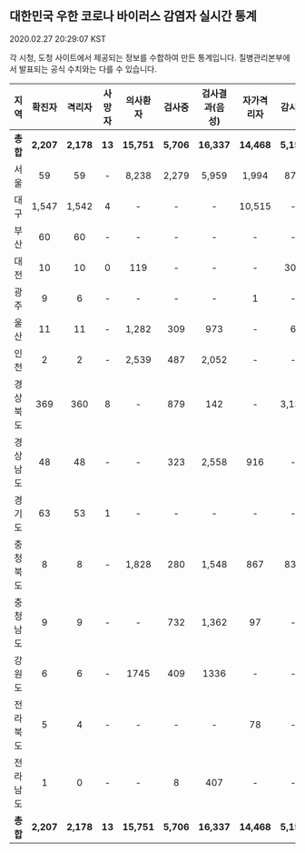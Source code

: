 
## 대한민국 우한 코로나 바이러스 감염자 실시간 통계
2020.02.27 20:29:07 KST

각 시청, 도청 사이트에서 제공되는 정보를 수합하여 만든 통계입니다.
질병관리본부에서 발표되는 공식 수치와는 다를 수 있습니다.


        
|  지역  | 확진자 |  격리자  |  사망자  |  의사환자  |  검사중  |  검사결과(음성)  |  자가격리자  |  감시중  |  감시해제  |  완치  |
|:------:|:------:|:--------:|:--------:|:----------:|:--------:|:----------------:|:------------:|:--------:|:----------:|:--:|
|**총합**|**2,207**|**2,178**|**13**|**15,751**|**5,706**|**16,337**|**14,468**|**5,152**|**2,619**|**15**|
|서울|59|59|-|8,238|2,279|5,959|1,994|874|1,120|-|
|대구|1,547|1,542|4|-|-|-|10,515|-|-|1|
|부산|60|60|-|-|-|-|-|-|-|-|
|대전|10|10|0|119|-|-|-|303|1426|-|
|광주|9|6|-|-|-|-|1|-|-|2|
|울산|11|11|-|1,282|309|973|-|6|17|-|
|인천|2|2|-|2,539|487|2,052|-|-|-|-|
|경상북도|369|360|8|-|879|142|-|3,135|22|1|
|경상남도|48|48|-|-|323|2,558|916|-|-|-|
|경기도|63|53|1|-|-|-|-|-|-|9|
|충청북도|8|8|-|1,828|280|1,548|867|834|33|-|
|충청남도|9|9|-|-|732|1,362|97|-|-|-|
|강원도|6|6|-|1745|409|1336|-|-|-|-|
|전라북도|5|4|-|-|-|-|78|-|-|1|
|전라남도|1|0|-|-|8|407|-|-|1|1|
|**총합**|**2,207**|**2,178**|**13**|**15,751**|**5,706**|**16,337**|**14,468**|**5,152**|**2,619**|**15**|

        
